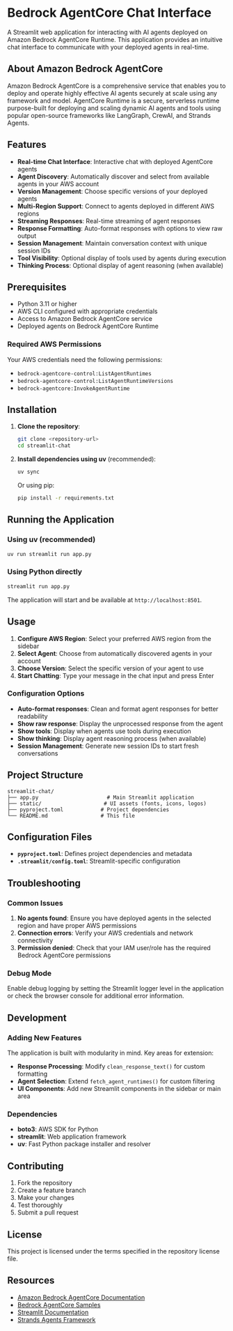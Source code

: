 # Bedrock AgentCore Chat Interface

A Streamlit web application for interacting with AI agents deployed on Amazon Bedrock AgentCore Runtime. This application provides an intuitive chat interface to communicate with your deployed agents in real-time.

## About Amazon Bedrock AgentCore

Amazon Bedrock AgentCore is a comprehensive service that enables you to deploy and operate highly effective AI agents securely at scale using any framework and model. AgentCore Runtime is a secure, serverless runtime purpose-built for deploying and scaling dynamic AI agents and tools using popular open-source frameworks like LangGraph, CrewAI, and Strands Agents.

## Features

- **Real-time Chat Interface**: Interactive chat with deployed AgentCore agents
- **Agent Discovery**: Automatically discover and select from available agents in your AWS account
- **Version Management**: Choose specific versions of your deployed agents
- **Multi-Region Support**: Connect to agents deployed in different AWS regions
- **Streaming Responses**: Real-time streaming of agent responses
- **Response Formatting**: Auto-format responses with options to view raw output
- **Session Management**: Maintain conversation context with unique session IDs
- **Tool Visibility**: Optional display of tools used by agents during execution
- **Thinking Process**: Optional display of agent reasoning (when available)

## Prerequisites

- Python 3.11 or higher
- AWS CLI configured with appropriate credentials
- Access to Amazon Bedrock AgentCore service
- Deployed agents on Bedrock AgentCore Runtime

### Required AWS Permissions

Your AWS credentials need the following permissions:

- `bedrock-agentcore-control:ListAgentRuntimes`
- `bedrock-agentcore-control:ListAgentRuntimeVersions`
- `bedrock-agentcore:InvokeAgentRuntime`

## Installation

1. **Clone the repository**:

   ```bash
   git clone <repository-url>
   cd streamlit-chat
   ```

2. **Install dependencies using uv** (recommended):

   ```bash
   uv sync
   ```

   Or using pip:

   ```bash
   pip install -r requirements.txt
   ```

## Running the Application

### Using uv (recommended)

```bash
uv run streamlit run app.py
```

### Using Python directly

```bash
streamlit run app.py
```

The application will start and be available at `http://localhost:8501`.

## Usage

1. **Configure AWS Region**: Select your preferred AWS region from the sidebar
2. **Select Agent**: Choose from automatically discovered agents in your account
3. **Choose Version**: Select the specific version of your agent to use
4. **Start Chatting**: Type your message in the chat input and press Enter

### Configuration Options

- **Auto-format responses**: Clean and format agent responses for better readability
- **Show raw response**: Display the unprocessed response from the agent
- **Show tools**: Display when agents use tools during execution
- **Show thinking**: Display agent reasoning process (when available)
- **Session Management**: Generate new session IDs to start fresh conversations

## Project Structure

```
streamlit-chat/
├── app.py                      # Main Streamlit application
├── static/                    # UI assets (fonts, icons, logos)
├── pyproject.toml            # Project dependencies
└── README.md                 # This file
```

## Configuration Files

- **`pyproject.toml`**: Defines project dependencies and metadata
- **`.streamlit/config.toml`**: Streamlit-specific configuration

## Troubleshooting

### Common Issues

1. **No agents found**: Ensure you have deployed agents in the selected region and have proper AWS permissions
2. **Connection errors**: Verify your AWS credentials and network connectivity
3. **Permission denied**: Check that your IAM user/role has the required Bedrock AgentCore permissions

### Debug Mode

Enable debug logging by setting the Streamlit logger level in the application or check the browser console for additional error information.

## Development

### Adding New Features

The application is built with modularity in mind. Key areas for extension:

- **Response Processing**: Modify `clean_response_text()` for custom formatting
- **Agent Selection**: Extend `fetch_agent_runtimes()` for custom filtering
- **UI Components**: Add new Streamlit components in the sidebar or main area

### Dependencies

- **boto3**: AWS SDK for Python
- **streamlit**: Web application framework
- **uv**: Fast Python package installer and resolver

## Contributing

1. Fork the repository
2. Create a feature branch
3. Make your changes
4. Test thoroughly
5. Submit a pull request

## License

This project is licensed under the terms specified in the repository license file.

## Resources

- [Amazon Bedrock AgentCore Documentation](https://docs.aws.amazon.com/bedrock-agentcore/)
- [Bedrock AgentCore Samples](https://github.com/awslabs/amazon-bedrock-agentcore-samples/)
- [Streamlit Documentation](https://docs.streamlit.io/)
- [Strands Agents Framework](https://github.com/awslabs/strands-agents)
